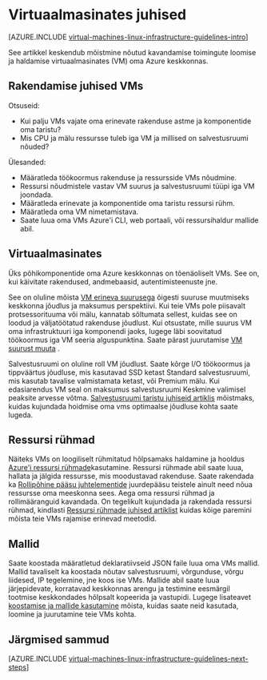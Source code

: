 <properties
    pageTitle="Linux Virtuaalmasinates juhised | Microsoft Azure'i"
    description="Lisateavet ja rakendamist suuniseid üheks Azure'i virtuaalmasinates Linuxi kasutamise kohta"
    documentationCenter=""
    services="virtual-machines-linux"
    authors="iainfoulds"
    manager="timlt"
    editor=""
    tags="azure-resource-manager"/>

<tags
    ms.service="virtual-machines-linux"
    ms.workload="infrastructure-services"
    ms.tgt_pltfrm="vm-linux"
    ms.devlang="na"
    ms.topic="article"
    ms.date="09/08/2016"
    ms.author="iainfou"/>

# <a name="virtual-machines-guidelines"></a>Virtuaalmasinates juhised

[AZURE.INCLUDE [virtual-machines-linux-infrastructure-guidelines-intro](../../includes/virtual-machines-linux-infrastructure-guidelines-intro.md)] 

See artikkel keskendub mõistmine nõutud kavandamise toimingute loomise ja haldamise virtuaalmasinates (VM) oma Azure keskkonnas.

## <a name="implementation-guidelines-for-vms"></a>Rakendamise juhised VMs
Otsuseid:

- Kui palju VMs vajate oma erinevate rakenduse astme ja komponentide oma taristu?
- Mis CPU ja mälu ressursse tuleb iga VM ja millised on salvestusruumi nõuded?

Ülesanded:

- Määratleda töökoormus rakenduse ja ressursside VMs nõudmine.
- Ressursi nõudmistele vastav VM suurus ja salvestusruumi tüüpi iga VM joondada.
- Määratleda erinevate ja komponentide oma taristu ressursi rühm.
- Määratleda oma VM nimetamistava.
- Saate luua oma VMs Azure'i CLI, web portaali, või ressursihaldur mallide abil.

## <a name="virtual-machines"></a>Virtuaalmasinates

Üks põhikomponentide oma Azure keskkonnas on tõenäoliselt VMs. See on, kui käivitate rakendused, andmebaasid, autentimisteenuste jne.

See on oluline mõista [VM erineva suurusega](virtual-machines-linux-sizes.md) õigesti suuruse muutmiseks keskkonna jõudlus ja maksumus perspektiivi. Kui teie VMs pole piisavalt protsessorituuma või mälu, kannatab sõltumata sellest, kuidas see on loodud ja väljatöötatud rakenduse jõudlust. Kui otsustate, mille suurus VM oma infrastruktuuri iga komponendi jaoks, lugege läbi soovitatud töökoormus iga VM seeria alguspunktina. Saate pärast juurutamise [VM suurust muuta](virtual-machines-linux-change-vm-size.md) .

Salvestusruumi on oluline roll VM jõudlust. Saate kõrge I/O töökoormus ja tippväärtus jõudluse, mis kasutavad SSD ketast Standard salvestusruumi, mis kasutab tavalise valmistamata ketast, või Premium mälu. Kui edasiarendus VM seal on maksumus salvestusruumi Keskmine valimisel peaksite arvesse võtma. [Salvestusruumi taristu juhiseid artiklis](virtual-machines-linux-infrastructure-storage-solutions-guidelines.md) mõistmaks, kuidas kujundada hoidmise oma vms optimaalse jõudluse kohta saate lugeda.


## <a name="resource-groups"></a>Ressursi rühmad
Näiteks VMs on loogiliselt rühmitatud hõlpsamaks haldamine ja hooldus [Azure'i ressursi rühmade](../azure-resource-manager/resource-group-overview.md)kasutamine. Ressursi rühmade abil saate luua, hallata ja jälgida ressursse, mis moodustavad rakenduse. Saate rakendada ka [Rollipõhine pääsu juhtelementide](../active-directory/role-based-access-control-what-is.md) juurdepääsu teistele ainult need nõua ressursse oma meeskonna sees. Aega oma ressursi rühmad ja rollimääranguid kavandada. On tegelikult kujundada ja rakendada ressursi rühmad, kindlasti [Ressursi rühmade juhised artiklist](virtual-machines-linux-infrastructure-resource-groups-guidelines.md) kuidas kõige paremini mõista teie VMs rajamise erinevad meetodid.


## <a name="templates"></a>Mallid 
Saate koostada määratletud deklaratiivseid JSON faile luua oma VMs mallid. Mallid tavaliselt ka koostada nõutav salvestusruumi, võrgunduse, võrgu liidesed, IP tegelemine, jne koos ise VMs. Mallide abil saate luua järjepidevate, korratavad keskkonnas arengu ja testimine eesmärgil tootmise keskkondades hõlpsalt kopeerida ja vastupidi. Lugege lisateavet [koostamise ja mallide kasutamine](../azure-resource-manager/resource-group-overview.md#template-deployment) mõista, kuidas saate neid kasutada, loomine ja juurutamine teie VMs kohta.


## <a name="next-steps"></a>Järgmised sammud
[AZURE.INCLUDE [virtual-machines-linux-infrastructure-guidelines-next-steps](../../includes/virtual-machines-linux-infrastructure-guidelines-next-steps.md)] 